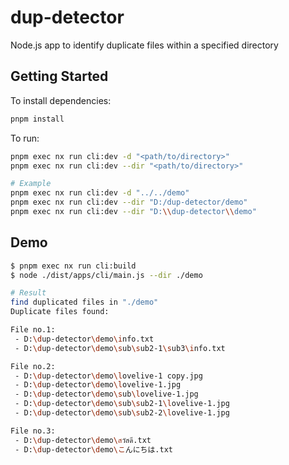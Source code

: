 # dup-detector

Node.js app to identify duplicate files within a specified directory

## Getting Started

To install dependencies:

```bash
pnpm install
```

To run:

```bash
pnpm exec nx run cli:dev -d "<path/to/directory>"
pnpm exec nx run cli:dev --dir "<path/to/directory>"

# Example
pnpm exec nx run cli:dev -d "../../demo"
pnpm exec nx run cli:dev --dir "D:/dup-detector/demo"
pnpm exec nx run cli:dev --dir "D:\\dup-detector\\demo"
```

## Demo

```bash
$ pnpm exec nx run cli:build
$ node ./dist/apps/cli/main.js --dir ./demo

# Result
find duplicated files in "./demo"
Duplicate files found:

File no.1:
 - D:\dup-detector\demo\info.txt
 - D:\dup-detector\demo\sub\sub2-1\sub3\info.txt

File no.2:
 - D:\dup-detector\demo\lovelive-1 copy.jpg
 - D:\dup-detector\demo\lovelive-1.jpg
 - D:\dup-detector\demo\sub\lovelive-1.jpg
 - D:\dup-detector\demo\sub\sub2-1\lovelive-1.jpg
 - D:\dup-detector\demo\sub\sub2-2\lovelive-1.jpg

File no.3:
 - D:\dup-detector\demo\สวัสดี.txt
 - D:\dup-detector\demo\こんにちは.txt
```
